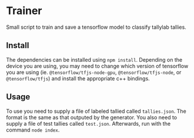 # Trainer

Small script to train and save a tensorflow model to classify tallylab tallies.

## Install
The dependencies can be installed using `npm install`.
Depending on the device you are using, you may need to change which version of tensorflow you are using (ie. `@tensorflow/tfjs-node-gpu`, `@tensorflow/tfjs-node`, or `@tensorflow/tfjs`) and install the appropriate c++ bindings.

## Usage
To use you need to supply a file of labeled tallied called `tallies.json`. The format is the same as that outputed by the generator. You also need to supply a file of test tallies called `test.json`. Afterwards, run with the command `node index`.